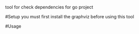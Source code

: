 tool for check dependencies for go project

#Setup
you must first install the graphviz before using this tool

#Usage




